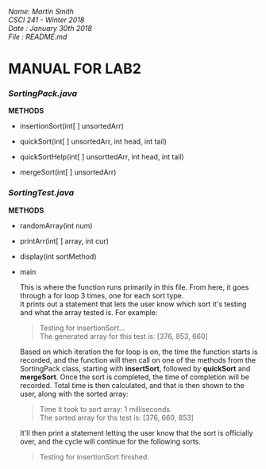 _Name: Martin Smith_  
_CSCI 241 - Winter 2018_  
_Date : January 30th 2018_  
_File : README.md_

# MANUAL FOR LAB2
 
### **_SortingPack.java_**
 **METHODS**
  * insertionSort(int[ ] unsortedArr)  
   
  * quickSort(int[ ] unsortedArr, int head, int tail)  
   
  * quickSortHelp(int[ ] unsorttedArr, int head, int tail)  
   
  * mergeSort(int[ ] unsortedArr)  
   
   
 ### **_SortingTest.java_**
 **METHODS**
  * randomArray(int num)  
   
  * printArr(int[ ] array, int cur)  
   
  * display(int sortMethod)  
   
  * main  
   
    This is where the function runs primarily in this file. From here, it goes through a for loop 3 times, one for each sort type.  
   It prints out a statement that lets the user know which sort it's testing and what the array tested is. For example:
    >Testing for insertionSort...  
    >The generated array for this test is: [376, 853, 660]  
   
    Based on which iteration the for loop is on, the time the function starts is recorded, and the function will then call on one of the methods from the SortingPack class, starting with **insertSort**, followed by **quickSort** and **mergeSort**. Once the sort is completed, the time of completion will be recorded. Total time is then calculated, and that is then shown to the user, along with the sorted array:  
    >Time it took to sort array: 1 milliseconds.  
    >The sorted array for ths test is: [376, 660, 853]  
   
    It'll then print a statement letting the user know that the sort is officially over, and the cycle will continue for the following sorts.  
    >Testing for insertionSort finished.
